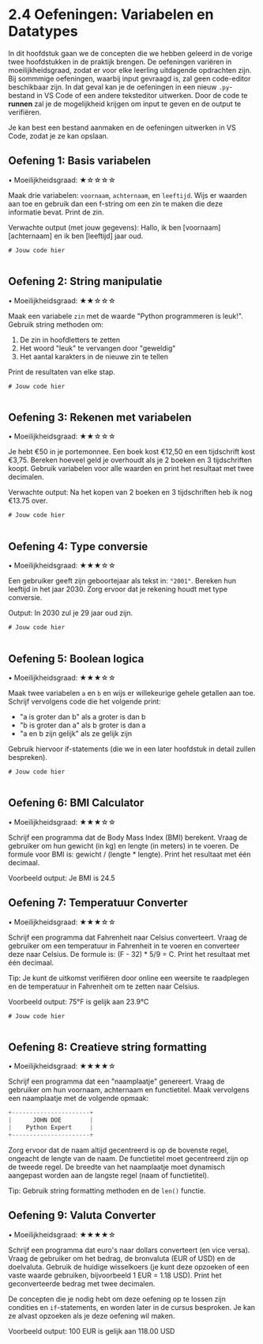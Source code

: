 # 2.4 Oefeningen: Variabelen en Datatypes

In dit hoofdstuk gaan we de concepten die we hebben geleerd in de vorige twee hoofdstukken in de praktijk brengen. De oefeningen variëren in moeilijkheidsgraad, zodat er voor elke leerling uitdagende opdrachten zijn. Bij sommmige oefeningen, waarbij input gevraagd is, zal geen code-editor beschikbaar zijn. In dat geval kan je de oefeningen in een nieuw `.py`-bestand in VS Code of een andere teksteditor uitwerken. Door de code te **runnen** zal je de mogelijkheid krijgen om input te geven en de output te verifiëren.

Je kan best een bestand aanmaken en de oefeningen uitwerken in VS Code, zodat je ze kan opslaan.

## Oefening 1: Basis variabelen
• Moeilijkheidsgraad: ★☆☆☆☆

Maak drie variabelen: `voornaam`, `achternaam`, en `leeftijd`. Wijs er waarden aan toe en gebruik dan een f-string om een zin te maken die deze informatie bevat. Print de zin.

Verwachte output (met jouw gegevens):
Hallo, ik ben [voornaam] [achternaam] en ik ben [leeftijd] jaar oud.

<pre><code># Jouw code hier

</code></pre>

<codapi-snippet sandbox="python" editor="basic"></codapi-snippet>

## Oefening 2: String manipulatie
• Moeilijkheidsgraad: ★★☆☆☆

Maak een variabele `zin` met de waarde "Python programmeren is leuk!". Gebruik string methoden om:
1. De zin in hoofdletters te zetten
2. Het woord "leuk" te vervangen door "geweldig"
3. Het aantal karakters in de nieuwe zin te tellen

Print de resultaten van elke stap.

<pre><code># Jouw code hier

</code></pre>

<codapi-snippet sandbox="python" editor="basic"></codapi-snippet>

## Oefening 3: Rekenen met variabelen
• Moeilijkheidsgraad: ★★☆☆☆

Je hebt €50 in je portemonnee. Een boek kost €12,50 en een tijdschrift kost €3,75. Bereken hoeveel geld je overhoudt als je 2 boeken en 3 tijdschriften koopt. Gebruik variabelen voor alle waarden en print het resultaat met twee decimalen.

Verwachte output: Na het kopen van 2 boeken en 3 tijdschriften heb ik nog €13.75 over.

<pre><code># Jouw code hier

</code></pre>

<codapi-snippet sandbox="python" editor="basic"></codapi-snippet>

## Oefening 4: Type conversie
• Moeilijkheidsgraad: ★★★☆☆

Een gebruiker geeft zijn geboortejaar als tekst in: ```"2001"```. Bereken hun leeftijd in het jaar 2030. Zorg ervoor dat je rekening houdt met type conversie.

Output: In 2030 zul je 29 jaar oud zijn.

<pre><code># Jouw code hier

</code></pre>

<codapi-snippet sandbox="python" editor="basic"></codapi-snippet>

## Oefening 5: Boolean logica
• Moeilijkheidsgraad: ★★★☆☆

Maak twee variabelen `a` en `b` en wijs er willekeurige gehele getallen aan toe. Schrijf vervolgens code die het volgende print:
- "a is groter dan b" als a groter is dan b
- "b is groter dan a" als b groter is dan a
- "a en b zijn gelijk" als ze gelijk zijn

Gebruik hiervoor if-statements (die we in een later hoofdstuk in detail zullen bespreken).

<pre><code># Jouw code hier

</code></pre>

<codapi-snippet sandbox="python" editor="basic"></codapi-snippet>

## Oefening 6: BMI Calculator
• Moeilijkheidsgraad: ★★★☆☆

Schrijf een programma dat de Body Mass Index (BMI) berekent. Vraag de gebruiker om hun gewicht (in kg) en lengte (in meters) in te voeren. De formule voor BMI is: gewicht / (lengte * lengte). Print het resultaat met één decimaal.

Voorbeeld output: Je BMI is 24.5

## Oefening 7: Temperatuur Converter
• Moeilijkheidsgraad: ★★★☆☆

Schrijf een programma dat Fahrenheit naar Celsius converteert. Vraag de gebruiker om een temperatuur in Fahrenheit in te voeren en converteer deze naar Celsius. De formule is: (F - 32) * 5/9 = C. Print het resultaat met één decimaal.

Tip: Je kunt de uitkomst verifiëren door online een weersite te raadplegen en de temperatuur in Fahrenheit om te zetten naar Celsius.

Voorbeeld output: 75°F is gelijk aan 23.9°C

<pre><code># Jouw code hier

</code></pre>

<codapi-snippet sandbox="python" editor="basic"></codapi-snippet>

## Oefening 8: Creatieve string formatting
• Moeilijkheidsgraad: ★★★★☆

Schrijf een programma dat een "naamplaatje" genereert. Vraag de gebruiker om hun voornaam, achternaam en functietitel. Maak vervolgens een naamplaatje met de volgende opmaak:

```python
+----------------------+
|      JOHN DOE        |
|    Python Expert     |
+----------------------+
```

Zorg ervoor dat de naam altijd gecentreerd is op de bovenste regel, ongeacht de lengte van de naam. De functietitel moet gecentreerd zijn op de tweede regel. De breedte van het naamplaatje moet dynamisch aangepast worden aan de langste regel (naam of functietitel).

Tip: Gebruik string formatting methoden en de `len()` functie.

## Oefening 9: Valuta Converter
• Moeilijkheidsgraad: ★★★★☆

Schrijf een programma dat euro's naar dollars converteert (en vice versa). Vraag de gebruiker om het bedrag, de bronvaluta (EUR of USD) en de doelvaluta. Gebruik de huidige wisselkoers (je kunt deze opzoeken of een vaste waarde gebruiken, bijvoorbeeld 1 EUR = 1.18 USD). Print het geconverteerde bedrag met twee decimalen.

De concepten die je nodig hebt om deze oefening op te lossen zijn condities en `if`-statements, en worden later in de cursus besproken. Je kan ze alvast opzoeken als je deze oefening wil maken.

Voorbeeld output: 100 EUR is gelijk aan 118.00 USD
